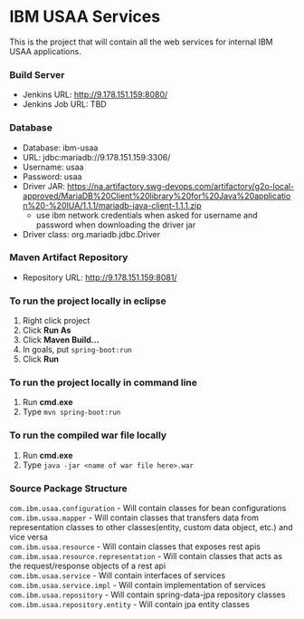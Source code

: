 # IBM USAA Services
This is the project that will contain all the web services for internal IBM USAA applications.

### Build Server
 - Jenkins URL: http://9.178.151.159:8080/  
 - Jenkins Job URL: TBD
   
### Database
 - Database: ibm-usaa  
 - URL: jdbc:mariadb://9.178.151.159:3306/  
 - Username: usaa  
 - Password: usaa  
 - Driver JAR: https://na.artifactory.swg-devops.com/artifactory/g2o-local-approved/MariaDB%20Client%20library%20for%20Java%20application%20-%20IUA/1.1.1/mariadb-java-client-1.1.1.zip
    - use ibm network credentials when asked for username and password when downloading the driver jar
 - Driver class: org.mariadb.jdbc.Driver  
   
### Maven Artifact Repository 
 - Repository URL: http://9.178.151.159:8081/  

### To run the project locally in eclipse
1. Right click project  
2. Click **Run As**  
3. Click **Maven Build...**  
4. In goals, put `spring-boot:run`
5. Click **Run**
    
### To run the project locally in command line
1. Run **cmd.exe**
2. Type `mvn spring-boot:run`

### To run the compiled war file locally
1. Run **cmd.exe**
2. Type `java -jar <name of war file here>.war`

### Source Package Structure 
`com.ibm.usaa.configuration` - Will contain classes for bean configurations  
`com.ibm.usaa.mapper` - Will contain classes that transfers data from representation classes to other classes(entity, custom data object, etc.) and vice versa  
`com.ibm.usaa.resource` - Will contain classes that exposes rest apis  
`com.ibm.usaa.resource.representation` - Will contain classes that acts as the request/response objects of a rest api  
`com.ibm.usaa.service` - Will contain interfaces of services  
`com.ibm.usaa.service.impl` - Will contain implementation of services  
`com.ibm.usaa.repository` - Will contain spring-data-jpa repository classes  
`com.ibm.usaa.repository.entity` - Will contain jpa entity classes  
